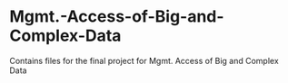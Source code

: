 # Mgmt.-Access-of-Big-and-Complex-Data
Contains files for the final project for Mgmt. Access of Big and Complex Data
